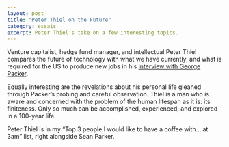 ```yaml
---
layout: post
title: "Peter Thiel on the Future"
category: essais
excerpt: Peter Thiel's take on a few interesting topics.  
---
```


Venture capitalist, hedge fund manager, and intellectual Peter Thiel compares the future of technology with what we have currently, and what is required for the US to produce new jobs in his [interview with George Packer](http://www.newyorker.com/reporting/2011/11/28/111128fa_fact_packer).  

Equally interesting are the revelations about his personal life gleaned through Packer’s probing and careful observation. Thiel is a man who is aware and concerned with the problem of the human lifespan as it is: its finiteness. Only so much can be accomplished, experienced, and explored in a 100-year life.  

Peter Thiel is in my “Top 3 people I would like to have a coffee with… at 3am” list, right alongside Sean Parker.  

<a href="https://plus.google.com/+VincentBarr0?rel=author"></a>